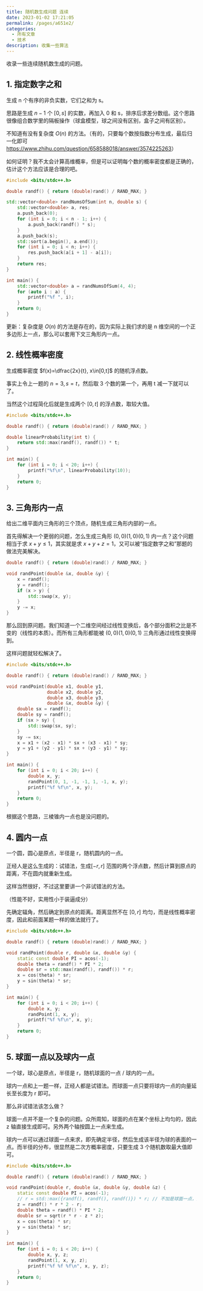 ```yaml
---
title: 随机数生成问题 连续
date: 2023-01-02 17:21:05
permalink: /pages/a651e2/
categories:
  - 所有文章
  - 技术
description: 收集一些算法
---
```


收录一些连续随机数生成的问题。

## 1. 指定数字之和

生成 n 个有序的非负实数，它们之和为 s。

思路是生成 $n - 1$ 个 $[0, s]$ 的实数，再加入 0 和 s，排序后求差分数组。这个思路很像组合数学里的隔板操作（球盒模型，球之间没有区别，盒子之间有区别）。

不知道有没有复杂度 $O(n)$ 的方法。（有的，只要每个数按指数分布生成，最后归一化即可 <https://www.zhihu.com/question/658588018/answer/3574225263>）

如何证明？我不太会计算高维概率，但是可以证明每个数的概率密度都是正确的，估计这个方法应该是合理的吧。

```cpp
#include <bits/stdc++.h>

double randf() { return (double)rand() / RAND_MAX; }

std::vector<double> randNumsOfSum(int n, double s) {
    std::vector<double> a, res;
    a.push_back(0);
    for (int i = 0; i < n - 1; i++) {
        a.push_back(randf() * s);
    }
    a.push_back(s);
    std::sort(a.begin(), a.end());
    for (int i = 0; i < n; i++) {
        res.push_back(a[i + 1] - a[i]);
    }
    return res;
}

int main() {
    std::vector<double> a = randNumsOfSum(4, 4);
    for (auto i : a) {
        printf("%f ", i);
    }
    return 0;
}
```

更新：复杂度是 $O(n)$ 的方法是存在的，因为实际上我们求的是 n 维空间的一个正多边形上一点，那么可以套用下文三角形内一点。

## 2. 线性概率密度

生成概率密度 $f(x)=\dfrac{2x}{t}, x\in[0,t]$ 的随机浮点数。

事实上令上一题的 $n=3,s=t$，然后取 3 个数的第一个，再用 t 减一下就可以了。

当然这个过程简化后就是生成两个 $[0, t]$ 的浮点数，取较大值。

```cpp
#include <bits/stdc++.h>

double randf() { return (double)rand() / RAND_MAX; }

double linearProbability(int t) {
    return std::max(randf(), randf()) * t;
}

int main() {
    for (int i = 0; i < 20; i++) {
        printf("%f\n", linearProbability(10));
    }
    return 0;
}
```

## 3. 三角形内一点

给出二维平面内三角形的三个顶点，随机生成三角形内部的一点。

首先得解决一个更弱的问题，怎么生成三角形 $(0, 0)(1, 0)(0, 1)$ 内一点？这个问题相当于求 $x+y\le 1$，其实就是求 $x+y+z=1$，又可以被“指定数字之和”那题的做法完美解决。

```cpp
double randf() { return (double)rand() / RAND_MAX; }

void randPoint(double &x, double &y) {
    x = randf();
    y = randf();
    if (x > y) {
        std::swap(x, y);
    }
    y -= x;
}
```

那么回到原问题。我们知道一个二维空间经过线性变换后，各个部分面积之比是不变的（线性的本质）。而所有三角形都能被 $(0, 0)(1, 0)(0, 1)$ 三角形通过线性变换得到。

这样问题就轻松解决了。

```cpp
#include <bits/stdc++.h>

double randf() { return (double)rand() / RAND_MAX; }

void randPoint(double x1, double y1,
               double x2, double y2,
               double x3, double y3,
               double &x, double &y) {
    double sx = randf();
    double sy = randf();
    if (sx > sy) {
        std::swap(sx, sy);
    }
    sy -= sx;
    x = x1 + (x2 - x1) * sx + (x3 - x1) * sy;
    y = y1 + (y2 - y1) * sx + (y3 - y1) * sy;
}

int main() {
    for (int i = 0; i < 20; i++) {
        double x, y;
        randPoint(0, 1, -1, -1, 1, -1, x, y);
        printf("%f %f\n", x, y);
    }
    return 0;
}
```

根据这个思路，三棱锥内一点也是没问题的。

## 4. 圆内一点

一个圆，圆心是原点，半径是 r，随机圆内的一点。

正经人是这么生成的：试错法，生成$[-r, r]$ 范围的两个浮点数，然后计算到原点的距离，不在圆内就重新生成。

这样当然很好，不过这里要讲一个非试错法的方法。

（性能不好，实用性小于装逼成分）

先确定辐角，然后确定到原点的距离。距离显然不在 $[0, r]$ 均匀，而是线性概率密度，因此和前面某题一样的做法就行了。

```cpp
#include <bits/stdc++.h>

double randf() { return (double)rand() / RAND_MAX; }

void randPoint(double r, double &x, double &y) {
    static const double PI = acos(-1);
    double theta = randf() * PI * 2;
    double sr = std::max(randf(), randf()) * r;
    x = cos(theta) * sr;
    y = sin(theta) * sr;
}

int main() {
    for (int i = 0; i < 20; i++) {
        double x, y;
        randPoint(1, x, y);
        printf("%f %f\n", x, y);
    }
    return 0;
}
```

## 5. 球面一点以及球内一点

一个球，球心是原点，半径是 r，随机球面的一点 / 球内的一点。

球内一点和上一题一样，正经人都是试错法。而球面一点只要将球内一点的向量延长至长度为 r 即可。

那么非试错法该怎么做？

球面一点并不是一个复杂的问题。众所周知，球面的点在某个坐标上均匀的，因此 z 轴直接生成即可。另外两个轴按圆上一点来生成。

球内一点可以通过球面一点来求，即先确定半径，然后生成该半径为球的表面的一点。而半径的分布，很显然是二次方概率密度，只要生成 3 个随机数取最大值即可。

```cpp
#include <bits/stdc++.h>

double randf() { return (double)rand() / RAND_MAX; }

void randPoint(double r, double &x, double &y, double &z) {
    static const double PI = acos(-1);
    // r = std::max({randf(), randf(), randf()}) * r; // 不加是球面一点，加了是球内一点
    z = randf() * r * 2 - r;
    double theta = randf() * PI * 2;
    double sr = sqrt(r * r - z * z);
    x = cos(theta) * sr;
    y = sin(theta) * sr;
}

int main() {
    for (int i = 0; i < 20; i++) {
        double x, y, z;
        randPoint(1, x, y, z);
        printf("%f %f %f\n", x, y, z);
    }
    return 0;
}
```
